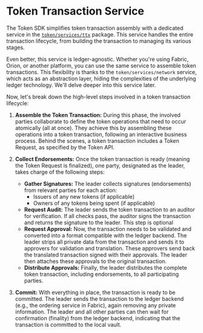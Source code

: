 # Token Transaction Service

The Token SDK simplifies token transaction assembly with a dedicated service in the [`token/services/ttx`](./../../token/services/ttx) package.
This service handles the entire transaction lifecycle, from building the transaction to managing its various stages.

Even better, this service is ledger-agnostic.
Whether you're using Fabric, Orion, or another platform, you can use the same service to assemble token transactions.
This flexibility is thanks to the `token/services/network` service, which acts as an abstraction layer, hiding the complexities of the underlying ledger technology.
We'll delve deeper into this service later.

Now, let's break down the high-level steps involved in a token transaction lifecycle:

1. **Assemble the Token Transaction:**
   During this phase, the involved parties collaborate to define the token operations that need to occur atomically (all at once).
   They achieve this by assembling these operations into a token transaction, following an interactive business process.
   Behind the scenes, a token transaction includes a Token Request, as specified by the Token API.

2. **Collect Endorsements:**
   Once the token transaction is ready (meaning the Token Request is finalized), one party, designated as the leader, takes charge of the following steps:

    - **Gather Signatures:** The leader collects signatures (endorsements) from relevant parties for each action:
        - Issuers of any new tokens (if applicable)
        - Owners of any tokens being spent (if applicable)
    - **Request Audit:**
      The leader sends the token transaction to an auditor for verification. If all checks pass, the auditor signs the transaction and returns the signature to the leader.
      This step is optional
    - **Request Approval:** Now, the transaction needs to be validated and converted into a format compatible with the ledger backend. The leader strips all private data from the transaction and sends it to approvers for validation and translation. These approvers send back the translated transaction signed with their approvals. The leader then attaches these approvals to the original transaction.
    - **Distribute Approvals:** Finally, the leader distributes the complete token transaction, including endorsements, to all participating parties.

3. **Commit:** With everything in place, the transaction is ready to be committed. The leader sends the transaction to the ledger backend (e.g., the ordering service in Fabric), again removing any private information. The leader and all other parties can then wait for confirmation (finality) from the ledger backend, indicating that the transaction is committed to the local vault.
